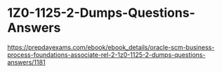 # 1Z0-1125-2-Dumps-Questions-Answers
https://prepdayexams.com/ebook/ebook_details/oracle-scm-business-process-foundations-associate-rel-2-1z0-1125-2-dumps-questions-answers/1181
